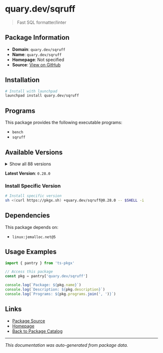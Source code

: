 # quary.dev/sqruff

> Fast SQL formatter/linter

## Package Information

- **Domain**: `quary.dev/sqruff`
- **Name**: `quary.dev/sqruff`
- **Homepage**: Not specified
- **Source**: [View on GitHub](https://github.com/pkgxdev/pantry/tree/main/projects/quary.dev/sqruff/package.yml)

## Installation

```bash
# Install with launchpad
launchpad install quary.dev/sqruff
```

## Programs

This package provides the following executable programs:

- `bench`
- `sqruff`

## Available Versions

<details>
<summary>Show all 88 versions</summary>

- `0.28.0`, `0.27.0`, `0.26.8`, `0.26.7`, `0.26.6`
- `0.26.5`, `0.26.3`, `0.26.2`, `0.26.0`, `0.25.28`
- `0.25.27`, `0.25.26`, `0.25.25`, `0.25.24`, `0.25.23`
- `0.25.22`, `0.25.21`, `0.25.20`, `0.25.19`, `0.25.18`
- `0.25.17`, `0.25.16`, `0.25.15`, `0.25.14`, `0.25.13`
- `0.25.12`, `0.25.11`, `0.25.10`, `0.25.9`, `0.25.7`
- `0.25.6`, `0.25.5`, `0.25.4`, `0.25.3`, `0.25.2`
- `0.25.1`, `0.24.3`, `0.24.2`, `0.24.1`, `0.23.1`
- `0.23.0`, `0.22.0`, `0.21.12`, `0.21.11`, `0.21.10`
- `0.21.9`, `0.21.8`, `0.21.7`, `0.21.6`, `0.21.5`
- `0.21.4`, `0.21.3`, `0.21.2`, `0.21.1`, `0.21.0`
- `0.20.2`, `0.20.1`, `0.20.0`, `0.19.1`, `0.19.0`
- `0.18.8`, `0.18.6`, `0.18.5`, `0.18.4`, `0.18.3`
- `0.18.2`, `0.18.1`, `0.18.0`, `0.17.0`, `0.16.0`
- `0.15.8`, `0.15.7`, `0.15.4`, `0.15.2`, `0.15.0`
- `0.14.0`, `0.13.1`, `0.13.0`, `0.12.0`, `0.11.1`
- `0.11.0`, `0.10.3`, `0.10.2`, `0.10.1`, `0.10.0`
- `0.9.0`, `0.8.0`, `0.7.6`

</details>

**Latest Version**: `0.28.0`

### Install Specific Version

```bash
# Install specific version
sh <(curl https://pkgx.sh) +quary.dev/sqruff@0.28.0 -- $SHELL -i
```

## Dependencies

This package depends on:

- `linux:jemalloc.net@5`

## Usage Examples

```typescript
import { pantry } from 'ts-pkgx'

// Access this package
const pkg = pantry['quary.dev/sqruff']

console.log(`Package: ${pkg.name}`)
console.log(`Description: ${pkg.description}`)
console.log(`Programs: ${pkg.programs.join(', ')}`)
```

## Links

- [Package Source](https://github.com/pkgxdev/pantry/tree/main/projects/quary.dev/sqruff/package.yml)
- [Homepage](#)
- [Back to Package Catalog](../../../package-catalog.md)

---

*This documentation was auto-generated from package data.*

